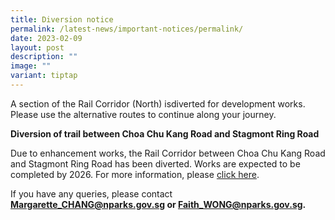 ```yaml
---
title: Diversion notice
permalink: /latest-news/important-notices/permalink/
date: 2023-02-09
layout: post
description: ""
image: ""
variant: tiptap
---
```

<p>A section of the Rail Corridor (North) isdiverted for development works.
Please use the alternative routes to continue along your journey.</p>
<p><strong>Diversion of trail between Choa Chu Kang Road and Stagmont Ring Road</strong>
</p>
<p>Due to enhancement works, the Rail Corridor between Choa Chu Kang Road
and Stagmont Ring Road has been diverted. Works are expected to be completed
by 2026. For more information, please <a href="/files/RC%20Notices/17%20Feb%202023%20Diversion%20Notice%20for%20Rail%20Corridor.pdf" rel="noopener noreferrer nofollow" target="_blank">click here</a>.</p>
<p>If you have any queries, please contact <strong><a href="mailto:Margarette_CHANG@nparks.gov.sg" rel="noopener noreferrer nofollow" target="_blank">Margarette_CHANG@nparks.gov.sg</a> or <a href="mailto:Faith_WONG@nparks.gov.sg" rel="noopener noreferrer nofollow" target="_blank">Faith_WONG@nparks.gov.sg</a>.</strong>
</p>